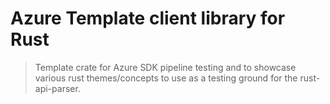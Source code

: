 # Azure Template client library for Rust

> Template crate for Azure SDK pipeline testing and to showcase various rust themes/concepts to use as a testing ground for the rust-api-parser.